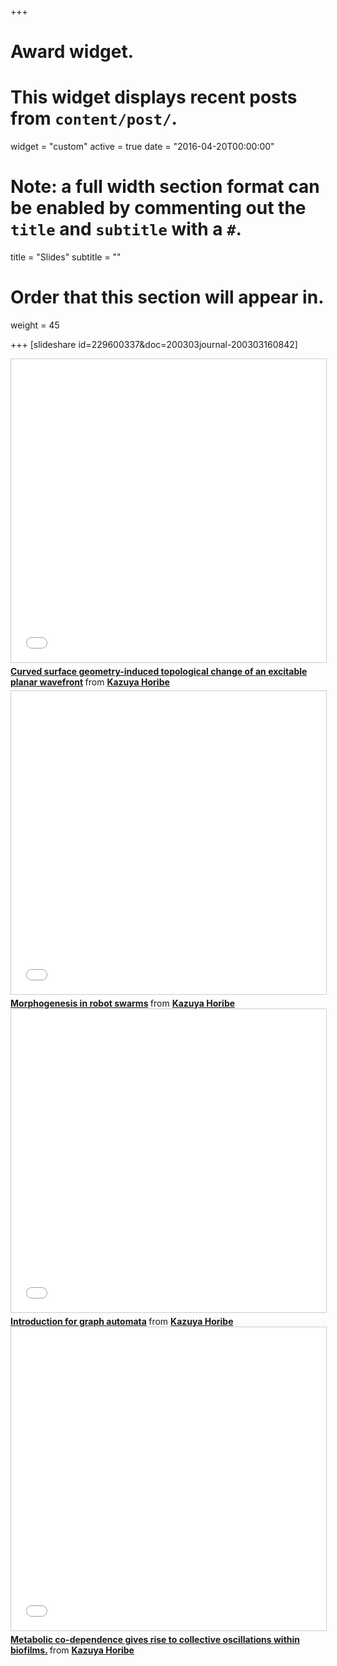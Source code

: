 +++
# Award widget.
# This widget displays recent posts from `content/post/`.
widget = "custom"
active = true
date = "2016-04-20T00:00:00"

# Note: a full width section format can be enabled by commenting out the `title` and `subtitle` with a `#`.
 title = "Slides"
 subtitle = ""

# Order that this section will appear in.
weight = 45

+++
[slideshare id=229600337&doc=200303journal-200303160842]

<iframe src="//www.slideshare.net/slideshow/embed_code/key/DCzGmg1C5G2Z01" width="595" height="485" frameborder="0" marginwidth="0" marginheight="0" scrolling="no" style="border:1px solid #CCC; border-width:1px; margin-bottom:5px; max-width: 100%;" allowfullscreen> </iframe> <div style="margin-bottom:5px"> <strong> <a href="//www.slideshare.net/kazuyahoribe/curved-surface-geometryinduced-topological-change-of-an-excitable-planar-wavefront" title="Curved surface geometry-induced topological change of an excitable planar wavefront" target="_blank">Curved surface geometry-induced topological change of an excitable planar wavefront</a> </strong> from <strong><a href="https://www.slideshare.net/kazuyahoribe" target="_blank">Kazuya Horibe</a></strong> </div>

<iframe src="//www.slideshare.net/slideshow/embed_code/key/KI7NYpMdLuLkQw" width="595" height="485" frameborder="0" marginwidth="0" marginheight="0" scrolling="no" style="border:1px solid #CCC; border-width:1px; margin-bottom:5px; max-width: 100%;" allowfullscreen> </iframe> <div style="margin-bottom:5px"> <strong> <a href="//www.slideshare.net/kazuyahoribe/morphogenesis-in-robot-swarms" title="Morphogenesis in robot swarms" target="_blank">Morphogenesis in robot swarms</a> </strong> from <strong><a href="https://www.slideshare.net/kazuyahoribe" target="_blank">Kazuya Horibe</a></strong>

<iframe src="//www.slideshare.net/slideshow/embed_code/key/yCbOCPobLLPNkP" width="595" height="485" frameborder="0" marginwidth="0" marginheight="0" scrolling="no" style="border:1px solid #CCC; border-width:1px; margin-bottom:5px; max-width: 100%;" allowfullscreen> </iframe> <div style="margin-bottom:5px"> <strong> <a href="//www.slideshare.net/kazuyahoribe/casual-talk180627" title="Introduction for graph automata" target="_blank">Introduction for graph automata</a> </strong> from <strong><a href="https://www.slideshare.net/kazuyahoribe" target="_blank">Kazuya Horibe</a></strong>

<iframe src="//www.slideshare.net/slideshow/embed_code/key/yNUhuouWK0kQ43" width="595" height="485" frameborder="0" marginwidth="0" marginheight="0" scrolling="no" style="border:1px solid #CCC; border-width:1px; margin-bottom:5px; max-width: 100%;" allowfullscreen> </iframe> <div style="margin-bottom:5px"> <strong> <a href="//www.slideshare.net/kazuyahoribe/160118journal-101340803" title="Metabolic co-dependence gives rise to collective oscillations within biofilms." target="_blank">Metabolic co-dependence gives rise to collective oscillations within biofilms.</a> </strong> from <strong><a href="https://www.slideshare.net/kazuyahoribe" target="_blank">Kazuya Horibe</a></strong>
